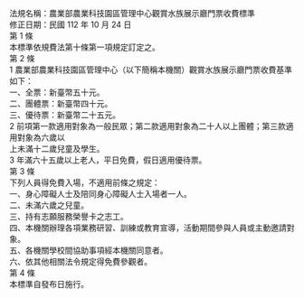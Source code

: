 法規名稱：農業部農業科技園區管理中心觀賞水族展示廳門票收費標準  
修正日期：民國 112 年 10 月 24 日  
第 1 條  
本標準依規費法第十條第一項規定訂定之。  
第 2 條  
1 農業部農業科技園區管理中心（以下簡稱本機關）觀賞水族展示廳門票收費基準如下：  
一、全票：新臺幣五十元。  
二、團體票：新臺幣四十元。  
三、優待票：新臺幣二十五元。  
2 前項第一款適用對象為一般民眾；第二款適用對象為二十人以上團體；第三款適用對象為六歲以  
上未滿十二歲兒童及學生。  
3 年滿六十五歲以上老人，平日免費，假日適用優待票。  
第 3 條  
下列人員得免費入場，不適用前條之規定：  
一、身心障礙人士及陪同身心障礙人士入場者一人。  
二、未滿六歲之兒童。  
三、持有志願服務榮譽卡之志工。  
四、本機關辦理各項業務研習、訓練或教育宣導，活動期間參與人員或主動邀請對象。  
五、各機關學校間協助事項經本機關同意者。  
六、依其他相關法令規定得免費參觀者。  
第 4 條  
本標準自發布日施行。  


